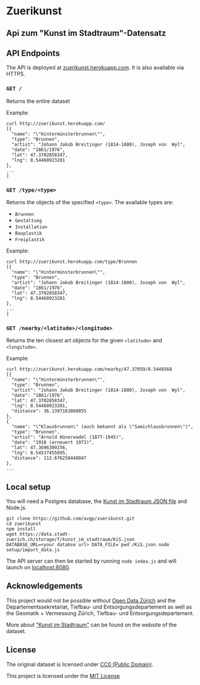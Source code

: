 # Zuerikunst
## Api zum "Kunst im Stadtraum"-Datensatz

## API Endpoints

The API is deployed at [zuerikunst.herokuapp.com](http://zuerikunst.herokuapp.com).
It is also available via HTTPS.

### `GET /`

Returns the entire dataset

Example:

```shell
curl http://zuerikunst.herokuapp.com/
[{
  "name": "\"Hintermünsterbrunnen\"",
  "type": "Brunnen",
  "artist": "Johann Jakob Breitinger (1814-1880), Joseph von  Wyl",
  "date": "1861/1976",
  "lat": 47.3702858347,
  "lng": 8.54468923201
},
...
]
```

### `GET /type/<type>`

Returns the objects of the specified `<type>`.
The available types are:

* `Brunnen`
* `Gestaltung`
* `Installation`
* `Bauplastik`
* `Freiplastik`

Example:

```shell
curl http://zuerikunst.herokuapp.com/type/Brunnen
[{
  "name": "\"Hintermünsterbrunnen\"",
  "type": "Brunnen",
  "artist": "Johann Jakob Breitinger (1814-1880), Joseph von  Wyl",
  "date": "1861/1976",
  "lat": 47.3702858347,
  "lng": 8.54468923201
},
...
]
```

### `GET /nearby/<latitude>/<longitude>`

Returns the ten closest art objects for the given `<latitude>` and `<longitude>`.

Example:

```shell
curl http://zuerikunst.herokuapp.com/nearby/47.37059/8.5448568
[{
  "name": "\"Hintermünsterbrunnen\"",
  "type": "Brunnen",
  "artist": "Johann Jakob Breitinger (1814-1880), Joseph von  Wyl",
  "date": "1861/1976",
  "lat": 47.3702858347,
  "lng": 8.54468923201,
  "distance": 36.1397163868055
},
{
  "name": "\"Klausbrunnen\" (auch bekannt als \"Samichlausbrunnen\")",
  "type": "Brunnen",
  "artist": "Arnold Hünerwadel (1877-1945)",
  "date": "1910 (erneuert 1973)",
  "lat": 47.3696309256,
  "lng": 8.54537455095,
  "distance": 113.676258448047
},
...
```

## Local setup

You will need a Postgres database, the [Kunst im Stadtraum JSON file](https://data.stadt-zuerich.ch/storage/f/kunst_im_stadtraum/KiS.json) and Node.js.

```shell
git clone https://github.com/avgp/zuerikunst.git
cd zuerikunst
npm install
wget https://data.stadt-zuerich.ch/storage/f/kunst_im_stadtraum/KiS.json
DATABASE_URL=<your databse url> DATA_FILE=`pwd`/KiS.json node setup/import_data.js
```

The API server can then be started by running `node index.js` and will launch on [localhost:8080](http://localhost:8080).

## Acknowledgements

This project would not be possible without [Open Data Zürich](https://data.stadt-zuerich.ch/organization/stadt-zurich) and the Departementssekretariat, Tiefbau- und Entsorgungsdepartement as well as the Geomatik + Vermessung Zürich, Tiefbau- und Entsorgungsdepartement.

More about ["Kunst im Stadtraum"](https://data.stadt-zuerich.ch/dataset/kunst-im-stadtraum) can be found on the website of the dataset.

## License

The original dataset is licensed under [CC0 (Public Domain)](https://creativecommons.org/publicdomain/zero/1.0/deed.en).

This project is licensed under the [MIT License](https://opensource.org/licenses/MIT)
